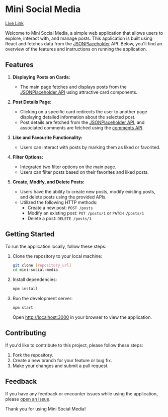 # Mini Social Media

[Live Link](https://socialmediabyanushka.netlify.app/)

Welcome to Mini Social Media, a simple web application that allows users to explore, interact with, and manage posts. This application is built using React and fetches data from the [JSONPlaceholder](https://jsonplaceholder.typicode.com/) API. Below, you'll find an overview of the features and instructions on running the application.

## Features

1. **Displaying Posts on Cards:**
   - The main page fetches and displays posts from the [JSONPlaceholder API](https://jsonplaceholder.typicode.com/posts) using attractive card components.

2. **Post Details Page:**
   - Clicking on a specific card redirects the user to another page displaying detailed information about the selected post.
   - Post details are fetched from the [JSONPlaceholder API](https://jsonplaceholder.typicode.com/posts/1), and associated comments are fetched using the [comments API](https://jsonplaceholder.typicode.com/posts/1/comments).

3. **Like and Favourite Functionality:**
   - Users can interact with posts by marking them as liked or favorited.

4. **Filter Options:**
   - Integrated two filter options on the main page.
   - Users can filter posts based on their favorites and liked posts.

5. **Create, Modify, and Delete Posts:**
   - Users have the ability to create new posts, modify existing posts, and delete posts using the provided APIs.
   - Utilized the following HTTP methods:
     - Create a new post: `POST /posts`
     - Modify an existing post: `PUT /posts/1` or `PATCH /posts/1`
     - Delete a post: `DELETE /posts/1`

## Getting Started

To run the application locally, follow these steps:

1. Clone the repository to your local machine:

   ```bash
   git clone [repository_url]
   cd mini-social-media
   ```

2. Install dependencies:

   ```bash
   npm install
   ```

3. Run the development server:

   ```bash
   npm start
   ```

   Open [http://localhost:3000](http://localhost:3000) in your browser to view the application.

## Contributing

If you'd like to contribute to this project, please follow these steps:

1. Fork the repository.
2. Create a new branch for your feature or bug fix.
3. Make your changes and submit a pull request.

## Feedback

If you have any feedback or encounter issues while using the application, please [open an issue](https://github.com/yourusername/mini-social-media/issues).

Thank you for using Mini Social Media!
